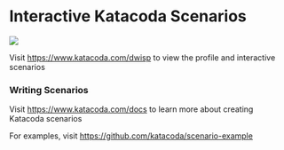 # Interactive Katacoda Scenarios

[![](http://shields.katacoda.com/katacoda/dwisp/count.svg)](https://www.katacoda.com/dwisp "Get your profile on Katacoda.com")

Visit https://www.katacoda.com/dwisp to view the profile and interactive scenarios

### Writing Scenarios
Visit https://www.katacoda.com/docs to learn more about creating Katacoda scenarios

For examples, visit https://github.com/katacoda/scenario-example
